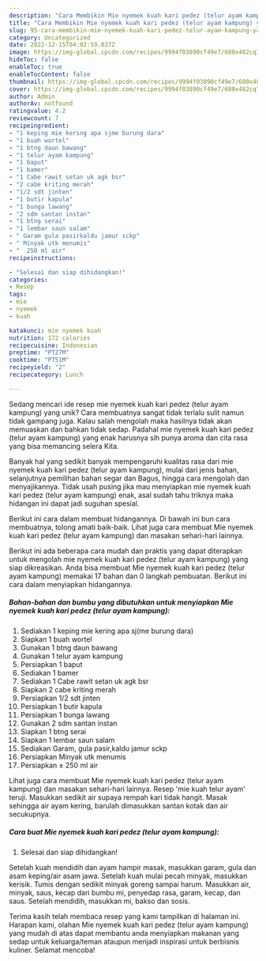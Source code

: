 ```yaml
---
description: "Cara Membikin Mie nyemek kuah kari pedez (telur ayam kampung) yang Mantap"
title: "Cara Membikin Mie nyemek kuah kari pedez (telur ayam kampung) yang Mantap"
slug: 95-cara-membikin-mie-nyemek-kuah-kari-pedez-telur-ayam-kampung-yang-mantap
category: Uncategorized
date: 2022-12-15T04:02:59.037Z
image: https://img-global.cpcdn.com/recipes/9994f03890cf49e7/680x482cq70/mie-nyemek-kuah-kari-pedez-telur-ayam-kampung-foto-resep-utama.jpg
hideToc: false
enableToc: true
enableTocContent: false
thumbnail: https://img-global.cpcdn.com/recipes/9994f03890cf49e7/680x482cq70/mie-nyemek-kuah-kari-pedez-telur-ayam-kampung-foto-resep-utama.jpg
cover: https://img-global.cpcdn.com/recipes/9994f03890cf49e7/680x482cq70/mie-nyemek-kuah-kari-pedez-telur-ayam-kampung-foto-resep-utama.jpg
author: Admin
authorAv: notfound
ratingvalue: 4.2
reviewcount: 7
recipeingredient:
- "1 keping mie kering apa sjme burung dara"
- "1 buah wortel"
- "1 btng daun bawang"
- "1 telur ayam kampung"
- "1 baput"
- "1 bamer"
- "1 Cabe rawit setan uk agk bsr"
- "2 cabe kriting merah"
- "1/2 sdt jinten"
- "1 butir kapula"
- "1 bunga lawang"
- "2 sdm santan instan"
- "1 btng serai"
- "1 lembar saun salam"
- " Garam gula pasirkaldu jamur sckp"
- " Minyak utk menumis"
- "  250 ml air"
recipeinstructions:

- "Selesai dan siap dihidangkan!"
categories:
- Resep
tags:
- mie
- nyemek
- kuah

katakunci: mie nyemek kuah 
nutrition: 172 calories
recipecuisine: Indonesian
preptime: "PT27M"
cooktime: "PT51M"
recipeyield: "2"
recipecategory: Lunch

---
```





Sedang mencari ide resep mie nyemek kuah kari pedez (telur ayam kampung) yang unik? Cara membuatnya sangat tidak terlalu sulit namun tidak gampang juga. Kalau salah mengolah maka hasilnya tidak akan memuaskan dan bahkan tidak sedap. Padahal mie nyemek kuah kari pedez (telur ayam kampung) yang enak harusnya sih punya aroma dan cita rasa yang bisa memancing selera Kita.





Banyak hal yang sedikit banyak mempengaruhi kualitas rasa dari mie nyemek kuah kari pedez (telur ayam kampung), mulai dari jenis bahan, selanjutnya pemilihan bahan segar dan Bagus, hingga cara mengolah dan menyajikannya. Tidak usah pusing jika mau menyiapkan mie nyemek kuah kari pedez (telur ayam kampung) enak,      asal sudah tahu triknya maka hidangan ini dapat jadi suguhan spesial.














Berikut ini cara dalam membuat hidangannya. Di bawah ini bun cara membuatnya, tolong amati baik-baik. Lihat juga cara membuat Mie nyemek kuah kari pedez (telur ayam kampung) dan masakan sehari-hari lainnya.






Berikut ini ada beberapa cara mudah dan praktis yang dapat diterapkan untuk mengolah mie nyemek kuah kari pedez (telur ayam kampung) yang siap dikreasikan. Anda bisa membuat Mie nyemek kuah kari pedez (telur ayam kampung) memakai 17 bahan dan 0 langkah pembuatan. Berikut ini cara dalam menyiapkan hidangannya.

<!--inarticleads1-->

##### Bahan-bahan dan bumbu yang dibutuhkan untuk menyiapkan Mie nyemek kuah kari pedez (telur ayam kampung):

1. Sediakan 1 keping mie kering apa sj(me burung dara)
1. Siapkan 1 buah wortel
1. Gunakan 1 btng daun bawang
1. Gunakan 1 telur ayam kampung
1. Persiapkan 1 baput
1. Sediakan 1 bamer
1. Sediakan 1 Cabe rawit setan uk agk bsr
1. Siapkan 2 cabe kriting merah
1. Persiapkan 1/2 sdt jinten
1. Persiapkan 1 butir kapula
1. Persiapkan 1 bunga lawang
1. Gunakan 2 sdm santan instan
1. Siapkan 1 btng serai
1. Siapkan 1 lembar saun salam
1. Sediakan  Garam, gula pasir,kaldu jamur sckp
1. Persiapkan  Minyak utk menumis
1. Persiapkan  ± 250 ml air


Lihat juga cara membuat Mie nyemek kuah kari pedez (telur ayam kampung) dan masakan sehari-hari lainnya. Resep &#39;mie kuah telur ayam&#39; teruji. Masukkan sedikit air supaya rempah kari tidak hangit. Masak sehingga air ayam kering, barulah dimasukkan santan kotak dan air secukupnya. 

<!--inarticleads2-->

##### Cara buat Mie nyemek kuah kari pedez (telur ayam kampung):


1. Selesai dan siap dihidangkan!

Setelah kuah mendidih dan ayam hampir masak, masukkan garam, gula dan asam keping/air asam jawa. Setelah kuah mulai pecah minyak, masukkan kerisik. Tumis dengan sedikit minyak goreng sampai harum. Masukkan air, minyak, saus, kecap dari bumbu mi, penyedap rasa, garam, kecap, dan saus. Setelah mendidih, masukkan mi, bakso dan sosis. 

Terima kasih telah membaca resep yang kami tampilkan di halaman ini. Harapan kami, olahan Mie nyemek kuah kari pedez (telur ayam kampung) yang mudah di atas dapat membantu anda menyiapkan makanan yang sedap untuk keluarga/teman ataupun menjadi inspirasi untuk berbisnis kuliner. Selamat mencoba!
